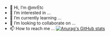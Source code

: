 - 👋 Hi, I’m @mrEtc
- 👀 I’m interested in ...
- 🌱 I’m currently learning ...
- 💞️ I’m looking to collaborate on ...
- 📫 How to reach me ...
[![Anurag's GitHub stats](https://github-readme-stats.vercel.app/api?username=mrEtc)](https://github.com/anuraghazra/github-readme-stats)
<!---
mrEtc/mrEtc is a ✨ special ✨ repository because its `README.md` (this file) appears on your GitHub profile.
You can click the Preview link to take a look at your changes.
--->
